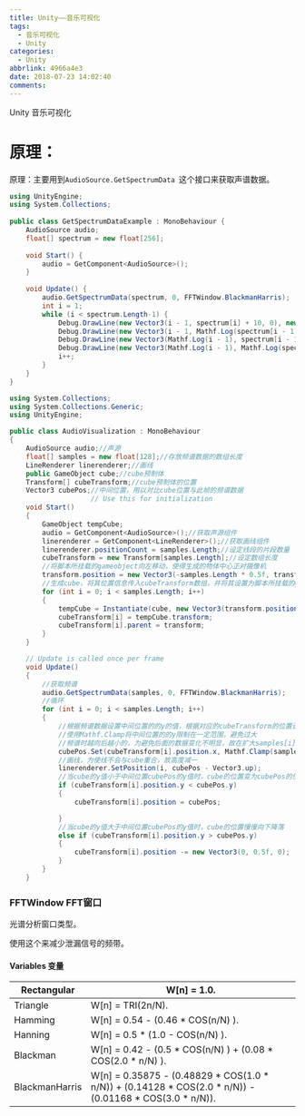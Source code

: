 ```yaml
---
title: Unity——音乐可视化
tags:
  - 音乐可视化
  - Unity
categories:
  - Unity
abbrlink: 4966a4e3
date: 2018-07-23 14:02:40
comments:
---
```

Unity 音乐可视化

<!-- more -->

# 原理：

原理：主要用到`AudioSource.GetSpectrumData `这个接口来获取声谱数据。



``` C#
using UnityEngine;
using System.Collections;
 
public class GetSpectrumDataExample : MonoBehaviour {
    AudioSource audio;
    float[] spectrum = new float[256];
 
    void Start() {
        audio = GetComponent<AudioSource>();
    }
 
    void Update() {
        audio.GetSpectrumData(spectrum, 0, FFTWindow.BlackmanHarris);
        int i = 1;
        while (i < spectrum.Length-1) {
            Debug.DrawLine(new Vector3(i - 1, spectrum[i] + 10, 0), new Vector3(i, spectrum[i + 1] + 10, 0), Color.red);
            Debug.DrawLine(new Vector3(i - 1, Mathf.Log(spectrum[i - 1]) + 10, 2), new Vector3(i, Mathf.Log(spectrum[i]) + 10, 2), Color.cyan);
            Debug.DrawLine(new Vector3(Mathf.Log(i - 1), spectrum[i - 1] - 10, 1), new Vector3(Mathf.Log(i), spectrum[i] - 10, 1), Color.green);
            Debug.DrawLine(new Vector3(Mathf.Log(i - 1), Mathf.Log(spectrum[i - 1]), 3), new Vector3(Mathf.Log(i), Mathf.Log(spectrum[i]), 3), Color.yellow);
            i++;
        }
    }
}
```
```C#
using System.Collections;
using System.Collections.Generic;
using UnityEngine;

public class AudioVisualization : MonoBehaviour
{
    AudioSource audio;//声源
    float[] samples = new float[128];//存放频谱数据的数组长度
    LineRenderer linerenderer;//画线
    public GameObject cube;//cube预制体
    Transform[] cubeTransform;//cube预制体的位置
    Vector3 cubePos;//中间位置，用以对比cube位置与此帧的频谱数据
                    // Use this for initialization
    void Start()
    {
        GameObject tempCube;
        audio = GetComponent<AudioSource>();//获取声源组件
        linerenderer = GetComponent<LineRenderer>();//获取画线组件
        linerenderer.positionCount = samples.Length;//设定线段的片段数量
        cubeTransform = new Transform[samples.Length];//设定数组长度
        //将脚本所挂载的gameobject向左移动，使得生成的物体中心正对摄像机
        transform.position = new Vector3(-samples.Length * 0.5f, transform.position.y, transform.position.z);
        //生成cube，将其位置信息传入cubeTransform数组，并将其设置为脚本所挂载的gameobject的子物体
        for (int i = 0; i < samples.Length; i++)
        {
            tempCube = Instantiate(cube, new Vector3(transform.position.x + i, transform.position.y, transform.position.z), Quaternion.identity);
            cubeTransform[i] = tempCube.transform;
            cubeTransform[i].parent = transform;
        }
    }

    // Update is called once per frame
    void Update()
    {
        //获取频谱
        audio.GetSpectrumData(samples, 0, FFTWindow.BlackmanHarris);
        //循环
        for (int i = 0; i < samples.Length; i++)
        {
            //根据频谱数据设置中间位置的的y的值，根据对应的cubeTransform的位置设置x、z的值
            //使用Mathf.Clamp将中间位置的的y限制在一定范围，避免过大
            //频谱时越向后越小的，为避免后面的数据变化不明显，故在扩大samples[i]时，乘以50+i * i*0.5f
            cubePos.Set(cubeTransform[i].position.x, Mathf.Clamp(samples[i] * (50 + i * i * 0.5f), 0, 100), cubeTransform[i].position.z);
            //画线，为使线不会与cube重合，故高度减一
            linerenderer.SetPosition(i, cubePos - Vector3.up);
            //当cube的y值小于中间位置cubePos的y值时，cube的位置变为cubePos的位置
            if (cubeTransform[i].position.y < cubePos.y)
            {
                cubeTransform[i].position = cubePos;

            }
            //当cube的y值大于中间位置cubePos的y值时，cube的位置慢慢向下降落
            else if (cubeTransform[i].position.y > cubePos.y)
            {
                cubeTransform[i].position -= new Vector3(0, 0.5f, 0);
            }
        }
    }
```
### FFTWindow FFT窗口

光谱分析窗口类型。

使用这个来减少泄漏信号的频带。

#### Variables 变量

| Rectangular                                                  | W[n] = 1.0.                                                  |
| ------------------------------------------------------------ | ------------------------------------------------------------ |
| Triangle                                                     | W[n] = TRI(2n/N).                                            |
| Hamming | W[n] = 0.54 - (0.46 * COS(n/N) ).                            |
| Hanning| W[n] = 0.5 * (1.0 - COS(n/N) ).                              |
| Blackman | W[n] = 0.42 - (0.5 * COS(n/N) ) + (0.08 * COS(2.0 * n/N) ).  |
| BlackmanHarris | W[n] = 0.35875 - (0.48829 * COS(1.0 * n/N)) + (0.14128 * COS(2.0 * n/N)) - (0.01168 * COS(3.0 * n/N)). |